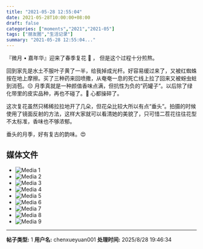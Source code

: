 ```yaml
---
title: "2021-05-28 12:55:04"
date: 2021-05-28T10:00:00+08:00
draft: false
categories: ["moments","2021","2021-05"]
tags: ["朋友圈","生活记录"]
summary: "2021-05-28 12:55:04..."
---
```


『微月 • 嘉年华』迎来了春季复花 🥰 ， 但是这个过程十分煎熬。

回到家先是水土不服叶子黄了一半，给我掉成光杆。好容易缓过来了，又被红蜘蛛按在地上摩擦。买了三种药来回喷撒，从奄奄一息的死亡线上拉了回来又被蚜虫蛀到消苞。😔 月季真就是一种颜值香味点满，但抗性为负的“药罐子”。以后除了绿化带里的皮实品种，再也不碰了。🥲 心都操碎了。

这次复花虽然只稀稀拉拉地开了几朵，但花朵比较大所以有点“垂头”。拍摄的时候使用了镜面反射的方法，这样大家就可以看清她的美貌了，只可惜二茬花往往花型不太标准，香味也不够浓郁。

垂头的月季，好有复古的韵味。😍

## 媒体文件

- ![Media 1](/Moments/photos/2021-05-28/202105281255040.jpg)
- ![Media 2](/Moments/photos/2021-05-28/202105281255041.jpg)
- ![Media 3](/Moments/photos/2021-05-28/202105281255042.jpg)
- ![Media 4](/Moments/photos/2021-05-28/202105281255043.jpg)
- ![Media 5](/Moments/photos/2021-05-28/202105281255044.jpg)
- ![Media 6](/Moments/photos/2021-05-28/202105281255045.jpg)
- ![Media 7](/Moments/photos/2021-05-28/202105281255046.jpg)
- ![Media 8](/Moments/photos/2021-05-28/202105281255047.jpg)
- ![Media 9](/Moments/photos/2021-05-28/202105281255048.jpg)

---

**帖子类型:** 1
**用户名:** chenxueyuan001
**处理时间:** 2025/8/28 19:46:34